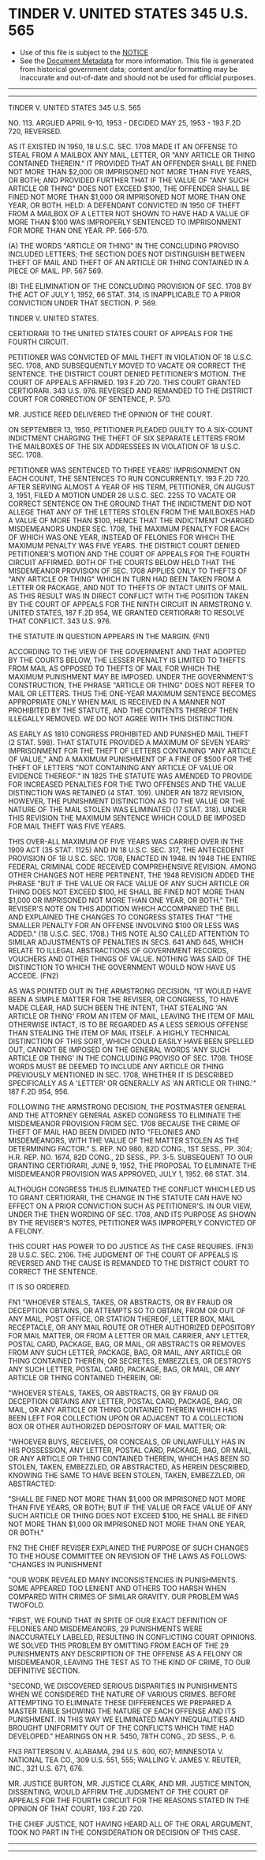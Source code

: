 ---
---

# TINDER V. UNITED STATES 345 U.S. 565

* Use of this file is subject to the [NOTICE](https://github.com/publicdocs/notice/blob/master/NOTICE)
* See the [Document Metadata](../../../) for more information.
  This file is generated from historical government data; content and/or formatting may be inaccurate and out-of-date and should not be used for official purposes.

----------
----------

TINDER V. UNITED STATES 345 U.S. 565

NO. 113.  ARGUED APRIL 9-10, 1953 - DECIDED MAY 25, 1953 - 193 F.2D 720, REVERSED.

AS IT EXISTED IN 1950, 18 U.S.C. SEC. 1708 MADE IT AN OFFENSE TO STEAL FROM A MAILBOX ANY MAIL, LETTER, OR "ANY ARTICLE OR THING CONTAINED THEREIN."  IT PROVIDED THAT AN OFFENDER SHALL BE FINED NOT MORE THAN $2,000 OR IMPRISONED NOT MORE THAN FIVE YEARS, OR BOTH; AND PROVIDED FURTHER THAT IF THE VALUE OF "ANY SUCH ARTICLE OR THING" DOES NOT EXCEED $100, THE OFFENDER SHALL BE FINED NOT MORE THAN $1,000 OR IMPRISONED NOT MORE THAN ONE YEAR, OR BOTH.  HELD:  A DEFENDANT CONVICTED IN 1950 OF THEFT FROM A MAILBOX OF A LETTER NOT SHOWN TO HAVE HAD A VALUE OF MORE THAN $100 WAS IMPROPERLY SENTENCED TO IMPRISONMENT FOR MORE THAN ONE YEAR.  PP. 566-570.

(A)  THE WORDS "ARTICLE OR THING" IN THE CONCLUDING PROVISO INCLUDED LETTERS; THE SECTION DOES NOT DISTINGUISH BETWEEN THEFT OF MAIL AND THEFT OF AN ARTICLE OR THING CONTAINED IN A PIECE OF MAIL.  PP. 567 569.

(B)  THE ELIMINATION OF THE CONCLUDING PROVISION OF SEC. 1708 BY THE ACT OF JULY 1, 1952, 66 STAT. 314, IS INAPPLICABLE TO A PRIOR CONVICTION UNDER THAT SECTION.  P. 569.

TINDER V. UNITED STATES.

CERTIORARI TO THE UNITED STATES COURT OF APPEALS FOR THE FOURTH CIRCUIT.

PETITIONER WAS CONVICTED OF MAIL THEFT IN VIOLATION OF 18 U.S.C. SEC. 1708, AND SUBSEQUENTLY MOVED TO VACATE OR CORRECT THE SENTENCE.  THE DISTRICT COURT DENIED PETITIONER'S MOTION.  THE COURT OF APPEALS AFFIRMED.  193 F.2D 720.  THIS COURT GRANTED CERTIORARI.  343 U.S. 976.  REVERSED AND REMANDED TO THE DISTRICT COURT FOR CORRECTION OF SENTENCE, P. 570.

MR. JUSTICE REED DELIVERED THE OPINION OF THE COURT.

ON SEPTEMBER 13, 1950, PETITIONER PLEADED GUILTY TO A SIX-COUNT INDICTMENT CHARGING THE THEFT OF SIX SEPARATE LETTERS FROM THE MAILBOXES OF THE SIX ADDRESSEES IN VIOLATION OF 18 U.S.C. SEC. 1708.

PETITIONER WAS SENTENCED TO THREE YEARS' IMPRISONMENT ON EACH COUNT, THE SENTENCES TO RUN CONCURRENTLY.  193 F.2D 720.  AFTER SERVING ALMOST A YEAR OF HIS TERM, PETITIONER, ON AUGUST 3, 1951, FILED A MOTION UNDER 28 U.S.C. SEC. 2255 TO VACATE OR CORRECT SENTENCE ON THE GROUND THAT THE INDICTMENT DID NOT ALLEGE THAT ANY OF THE LETTERS STOLEN FROM THE MAILBOXES HAD A VALUE OF MORE THAN $100, HENCE THAT THE INDICTMENT CHARGED MISDEMEANORS UNDER SEC. 1708, THE MAXIMUM PENALTY FOR EACH OF WHICH WAS ONE YEAR, INSTEAD OF FELONIES FOR WHICH THE MAXIMUM PENALTY WAS FIVE YEARS.  THE DISTRICT COURT DENIED PETITIONER'S MOTION AND THE COURT OF APPEALS FOR THE FOURTH CIRCUIT AFFIRMED.  BOTH OF THE COURTS BELOW HELD THAT THE MISDEMEANOR PROVISION OF SEC. 1708 APPLIES ONLY TO THEFTS OF "ANY ARTICLE OR THING" WHICH IN TURN HAD BEEN TAKEN FROM A LETTER OR PACKAGE, AND NOT TO THEFTS OF INTACT UNITS OF MAIL.  AS THIS RESULT WAS IN DIRECT CONFLICT WITH THE POSITION TAKEN BY THE COURT OF APPEALS FOR THE NINTH CIRCUIT IN ARMSTRONG V. UNITED STATES, 187 F.2D 954, WE GRANTED CERTIORARI TO RESOLVE THAT CONFLICT.  343 U.S. 976.

THE STATUTE IN QUESTION APPEARS IN THE MARGIN.  (FN1)

ACCORDING TO THE VIEW OF THE GOVERNMENT AND THAT ADOPTED BY THE COURTS BELOW, THE LESSER PENALTY IS LIMITED TO THEFTS FROM MAIL AS OPPOSED TO THEFTS OF MAIL FOR WHICH THE MAXIMUM PUNISHMENT MAY BE IMPOSED.  UNDER THE GOVERNMENT'S CONSTRUCTION, THE PHRASE "ARTICLE OR THING" DOES NOT REFER TO MAIL OR LETTERS.  THUS THE ONE-YEAR MAXIMUM SENTENCE BECOMES APPROPRIATE ONLY WHEN MAIL IS RECEIVED IN A MANNER NOT PROHIBITED BY THE STATUTE, AND THE CONTENTS THEREOF THEN ILLEGALLY REMOVED.  WE DO NOT AGREE WITH THIS DISTINCTION.

AS EARLY AS 1810 CONGRESS PROHIBITED AND PUNISHED MAIL THEFT (2 STAT. 598).  THAT STATUTE PROVIDED A MAXIMUM OF SEVEN YEARS' IMPRISONMENT FOR THE THEFT OF LETTERS CONTAINING "ANY ARTICLE OF VALUE," AND A MAXIMUM PUNISHMENT OF A FINE OF $500 FOR THE THEFT OF LETTERS "NOT CONTAINING ANY ARTICLE OF VALUE OR EVIDENCE THEREOF."  IN 1825 THE STATUTE WAS AMENDED TO PROVIDE FOR INCREASED PENALTIES FOR THE TWO OFFENSES AND THE VALUE DISTINCTION WAS RETAINED (4 STAT. 109).  UNDER AN 1872 REVISION, HOWEVER, THE PUNISHMENT DISTINCTION AS TO THE VALUE OR THE NATURE OF THE MAIL STOLEN WAS ELIMINATED (17 STAT. 318).  UNDER THIS REVISION THE MAXIMUM SENTENCE WHICH COULD BE IMPOSED FOR MAIL THEFT WAS FIVE YEARS.

THIS OVER-ALL MAXIMUM OF FIVE YEARS WAS CARRIED OVER IN THE 1909 ACT (35 STAT. 1125) AND IN 18 U.S.C. SEC. 317, THE ANTECEDENT PROVISION OF 18 U.S.C. SEC. 1708, ENACTED IN 1948.  IN 1948 THE ENTIRE FEDERAL CRIMINAL CODE RECEIVED COMPREHENSIVE REVISION.  AMONG OTHER CHANGES NOT HERE PERTINENT, THE 1948 REVISION ADDED THE PHRASE "BUT IF THE VALUE OR FACE VALUE OF ANY SUCH ARTICLE OR THING DOES NOT EXCEED $100, HE SHALL BE FINED NOT MORE THAN $1,000 OR IMPRISONED NOT MORE THAN ONE YEAR, OR BOTH."  THE REVISER'S NOTE ON THIS ADDITION WHICH ACCOMPANIED THE BILL AND EXPLAINED THE CHANGES TO CONGRESS STATES THAT "THE SMALLER PENALTY FOR AN OFFENSE INVOLVING $100 OR LESS WAS ADDED."  (18 U.S.C. SEC. 1708.)  THIS NOTE ALSO CALLED ATTENTION TO SIMILAR ADJUSTMENTS OF PENALTIES IN SECS. 641 AND 645, WHICH RELATE TO ILLEGAL ABSTRACTIONS OF GOVERNMENT RECORDS, VOUCHERS AND OTHER THINGS OF VALUE.  NOTHING WAS SAID OF THE DISTINCTION TO WHICH THE GOVERNMENT WOULD NOW HAVE US ACCEDE.  (FN2)

AS WAS POINTED OUT IN THE ARMSTRONG DECISION, "IT WOULD HAVE BEEN A SIMPLE MATTER FOR THE REVISER, OR CONGRESS, TO HAVE MADE CLEAR, HAD SUCH BEEN THE INTENT, THAT STEALING 'AN ARTICLE OR THING' FROM AN ITEM OF MAIL, LEAVING THE ITEM OF MAIL OTHERWISE INTACT, IS TO BE REGARDED AS A LESS SERIOUS OFFENSE THAN STEALING THE ITEM OF MAIL ITSELF.  A HIGHLY TECHNICAL DISTINCTION OF THIS SORT, WHICH COULD EASILY HAVE BEEN SPELLED OUT, CANNOT BE IMPOSED ON THE GENERAL WORDS 'ANY SUCH ARTICLE OR THING' IN THE CONCLUDING PROVISO OF SEC. 1708.  THOSE WORDS MUST BE DEEMED TO INCLUDE ANY ARTICLE OR THING PREVIOUSLY MENTIONED IN SEC. 1708, WHETHER IT IS DESCRIBED SPECIFICALLY AS A 'LETTER' OR GENERALLY AS 'AN ARTICLE OR THING.'"  187 F.2D 954, 956.

FOLLOWING THE ARMSTRONG DECISION, THE POSTMASTER GENERAL AND THE ATTORNEY GENERAL ASKED CONGRESS TO ELIMINATE THE MISDEMEANOR PROVISION FROM SEC. 1708 BECAUSE THE CRIME OF THEFT OF MAIL HAD BEEN DIVIDED INTO "FELONIES AND MISDEMEANORS, WITH THE VALUE OF THE MATTER STOLEN AS THE DETERMINING FACTOR."  S. REP. NO 980, 82D CONG., 1ST SESS., PP. 304; H.R. REP. NO. 1674, 82D CONG., 2D SESS., PP. 3-5.  SUBSEQUENT TO OUR GRANTING CERTIORARI, JUNE 9, 1952, THE PROPOSAL TO ELIMINATE THE MISDEMEANOR PROVISION WAS APPROVED, JULY 1, 1952.  66 STAT. 314.

ALTHOUGH CONGRESS THUS ELIMINATED THE CONFLICT WHICH LED US TO GRANT CERTIORARI, THE CHANGE IN THE STATUTE CAN HAVE NO EFFECT ON A PRIOR CONVICTION SUCH AS PETITIONER'S.  IN OUR VIEW, UNDER THE THEN WORDING OF SEC. 1708, AND ITS PURPOSE AS SHOWN BY THE REVISER'S NOTES, PETITIONER WAS IMPROPERLY CONVICTED OF A FELONY.

THIS COURT HAS POWER TO DO JUSTICE AS THE CASE REQUIRES.  (FN3)  28 U.S.C. SEC. 2106.  THE JUDGMENT OF THE COURT OF APPEALS IS REVERSED AND THE CAUSE IS REMANDED TO THE DISTRICT COURT TO CORRECT THE SENTENCE.

IT IS SO ORDERED.

FN1  "WHOEVER STEALS, TAKES, OR ABSTRACTS, OR BY FRAUD OR DECEPTION OBTAINS, OR ATTEMPTS SO TO OBTAIN, FROM OR OUT OF ANY MAIL, POST OFFICE, OR STATION THEREOF, LETTER BOX, MAIL RECEPTACLE, OR ANY MAIL ROUTE OR OTHER AUTHORIZED DEPOSITORY FOR MAIL MATTER, OR FROM A LETTER OR MAIL CARRIER, ANY LETTER, POSTAL CARD, PACKAGE, BAG, OR MAIL, OR ABSTRACTS OR REMOVES FROM ANY SUCH LETTER, PACKAGE, BAG, OR MAIL, ANY ARTICLE OR THING CONTAINED THEREIN, OR SECRETES, EMBEZZLES, OR DESTROYS ANY SUCH LETTER, POSTAL CARD, PACKAGE, BAG, OR MAIL, OR ANY ARTICLE OR THING CONTAINED THEREIN, OR:

"WHOEVER STEALS, TAKES, OR ABSTRACTS, OR BY FRAUD OR DECEPTION OBTAINS ANY LETTER, POSTAL CARD, PACKAGE, BAG, OR MAIL, OR ANY ARTICLE OR THING CONTAINED THEREIN WHICH HAS BEEN LEFT FOR COLLECTION UPON OR ADJACENT TO A COLLECTION BOX OR OTHER AUTHORIZED DEPOSITORY OF MAIL MATTER; OR:

"WHOEVER BUYS, RECEIVES, OR CONCEALS, OR UNLAWFULLY HAS IN HIS POSSESSION, ANY LETTER, POSTAL CARD, PACKAGE, BAG, OR MAIL, OR ANY ARTICLE OR THING CONTAINED THEREIN, WHICH HAS BEEN SO STOLEN, TAKEN, EMBEZZLED, OR ABSTRACTED, AS HEREIN DESCRIBED, KNOWING THE SAME TO HAVE BEEN STOLEN, TAKEN, EMBEZZLED, OR ABSTRACTED:

"SHALL BE FINED NOT MORE THAN $1,000 OR IMPRISONED NOT MORE THAN FIVE YEARS, OR BOTH; BUT IF THE VALUE OR FACE VALUE OF ANY SUCH ARTICLE OR THING DOES NOT EXCEED $100, HE SHALL BE FINED NOT MORE THAN $1,000 OR IMPRISONED NOT MORE THAN ONE YEAR, OR BOTH."

FN2  THE CHIEF REVISER EXPLAINED THE PURPOSE OF SUCH CHANGES TO THE HOUSE COMMITTEE ON REVISION OF THE LAWS AS FOLLOWS: "CHANGES IN PUNISHMENT

"OUR WORK REVEALED MANY INCONSISTENCIES IN PUNISHMENTS.  SOME APPEARED TOO LENIENT AND OTHERS TOO HARSH WHEN COMPARED WITH CRIMES OF SIMILAR GRAVITY.  OUR PROBLEM WAS TWOFOLD.

"FIRST, WE FOUND THAT IN SPITE OF OUR EXACT DEFINITION OF FELONIES AND MISDEMEANORS, 29 PUNISHMENTS WERE INACCURATELY LABELED, RESULTING IN CONFLICTING COURT OPINIONS.  WE SOLVED THIS PROBLEM BY OMITTING FROM EACH OF THE 29 PUNISHMENTS ANY DESCRIPTION OF THE OFFENSE AS A FELONY OR MISDEMEANOR, LEAVING THE TEST AS TO THE KIND OF CRIME, TO OUR DEFINITIVE SECTION.

"SECOND, WE DISCOVERED SERIOUS DISPARITIES IN PUNISHMENTS WHEN WE CONSIDERED THE NATURE OF VARIOUS CRIMES.  BEFORE ATTEMPTING TO ELIMINATE THESE DIFFERENCES WE PREPARED A MASTER TABLE SHOWING THE NATURE OF EACH OFFENSE AND ITS PUNISHMENT.  IN THIS WAY WE ELIMINATED MANY INEQUALITIES AND BROUGHT UNIFORMITY OUT OF THE CONFLICTS WHICH TIME HAD DEVELOPED."  HEARINGS ON H.R. 5450, 78TH CONG., 2D SESS., P. 6.

FN3  PATTERSON V. ALABAMA, 294 U.S. 600, 607; MINNESOTA V. NATIONAL TEA CO., 309 U.S. 551, 555; WALLING V. JAMES V. REUTER, INC., 321 U.S. 671, 676.

MR. JUSTICE BURTON, MR. JUSTICE CLARK, AND MR. JUSTICE MINTON, DISSENTING, WOULD AFFIRM THE JUDGMENT OF THE COURT OF APPEALS FOR THE FOURTH CIRCUIT FOR THE REASONS STATED IN THE OPINION OF THAT COURT, 193 F.2D 720.

THE CHIEF JUSTICE, NOT HAVING HEARD ALL OF THE ORAL ARGUMENT, TOOK NO PART IN THE CONSIDERATION OR DECISION OF THIS CASE.


----------
----------

